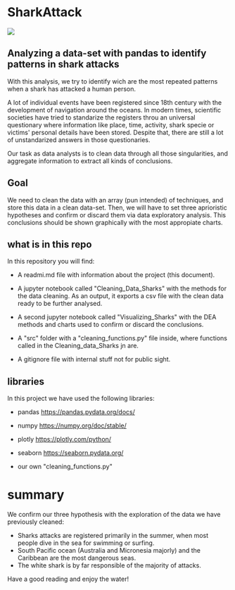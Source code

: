 
# SharkAttack

![](https://64.media.tumblr.com/260efee47dab08a8bd7b2a05d6780aad/ab4afe7b36dcb3ef-b3/s400x600/76eab52dacdcfb6cbb31a80415939e15b0eb772b.gifv)

## Analyzing a data-set with pandas to identify patterns in shark attacks

With this analysis, we try to identify wich are the most repeated patterns when a shark has attacked a human person.

A lot of individual events have been registered since 18th century with the development of navigation around the oceans. In modern times, scientific societies have tried to standarize the registers throu an universal questionary where information like place, time, activity, shark specie or victims' personal details have been stored. Despite that, there are still a lot of unstandarized answers in those questionaries.

Our task as data analysts is to clean data through all those singularities, and aggregate information to extract all kinds of conclusions.

## Goal

We need to clean the data with an array (pun intended) of techniques, and store this data in a clean data-set. Then, we will have to set three aprioristic hypotheses and confirm or discard them via data exploratory analysis. This conclusions should be shown graphically with the most appropiate charts.

## what is in this repo

In this repository you will find:

 - A readmi.md file with information about the project (this document).
 
 - A jupyter notebook called "Cleaning_Data_Sharks" with the methods for the data cleaning. As an output, it exports a csv file with the clean data ready to be further analysed.
 
 - A second jupyter notebook called "Visualizing_Sharks" with the DEA methods and charts used to confirm or discard the conclusions.
 
 - A "src" folder with a "cleaning_functions.py" file inside, where functions called in the Cleaning_data_Sharks jn are.
 
 - A gitignore file with internal stuff not for public sight.
 
## libraries

In this project we have used the following libraries:

 - pandas   https://pandas.pydata.org/docs/
 
 - numpy   https://numpy.org/doc/stable/
 
 - plotly   https://plotly.com/python/
 
 - seaborn   https://seaborn.pydata.org/
 
 - our own "cleaning_functions.py"
    
    
# summary

We confirm our three hypothesis with the exploration of the data we have previously cleaned:

   - Sharks attacks are registered primarily in the summer, when most people dive in the sea for swimming or surfing.
   - South Pacific ocean (Australia and Micronesia majorly) and the Caribbean are the most dangerous seas.
   - The white shark is by far responsible of the majority of attacks.

Have a good reading and enjoy the water!


